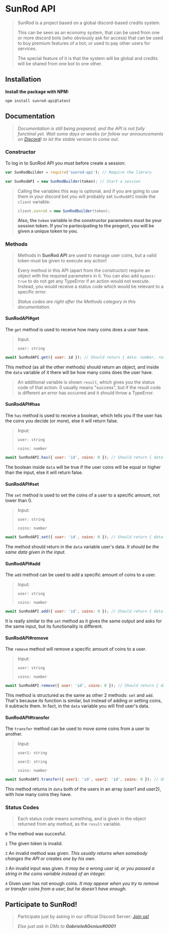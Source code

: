 # SunRod API

> SunRod is a project based on a global discord-based credits system.
>
> This can be seen as an economy system, that can be used from one or more discord bots (who obviously ask for access) that can be used to buy premium features of a bot, or used to pay other users for services.
>
> The special feature of it is that the system will be global and credits will be shared from one bot to one other.


## Installation

**Install the package with NPM:**

```console
npm install sunrod-api@latest
```

## Documentation

> *Documentation is still being prepared, and the API is not fully functinal yet. Wait some days or weeks (or follow our announcements on [Discord](https://discord.gg/PBrPeuACnU/)) to let the stable version to come out.*

### Constructor

To log in to SunRod API you must before create a session:

```js
var SunRodBuilder = require('sunrod-api'); // Require the library

var SunRodAPI = new SunRodBuilder(token); // Start a session
```

> Calling the variables this way is optional, and if you are going to use them in your discord bot you will probably set `SunRodAPI` inside the `client` variable:
>
> ```js
> client.sunrod = new SunRodBuilder(token);
> ```
>
> **Also, the `token` variable in the constructor parameters must be your session token. If you're partecipating to the progect, you will be given a unique token to you.**

### Methods

> Methods in __SunRod API__ are used to manage user coins, but a valid token must be given to execute any action!
>
> Every method in this API (apart from the constructor) require an object with the required parameters in it. You can also add `bypass: true` to do not get any TypeError if an action would not execute. Instead, you would receive a status code which would be relevant to a specific error.
>
> *Status codes are right after the Methods category in this documentation.*

#### SunRodAPI#get

The `get` method is used to receive how many coins does a user have.

> Input:
>
> `user: string`

```js
await SunRodAPI.get({ user: id }); // Should return { data: number, result: 0 }
```

This method (as all the other methods) should return an object, and inside the `data` variable of it there will be how many coins does the user have.

> An additional variable is shown `result`, which gives you the status code of that action. 0 usually means "success", but if the result code is different an error has occurred and it should throw a TypeError.

#### SunRodAPI#has

The `has` method is used to receive a boolean, which tells you if the user has the coins you decide (or more), else it will return false.

> Input:
>
> `user: string`
>
> `coins: number`

```js
await SunRodAPI.has({ user: 'id', coins: 0 }); // Should return { data: boolean, result: 0 }
```

The boolean inside `data` will be true if the user coins will be equal or higher than the input, else it will return false.

#### SunRodAPI#set

The `set` method is used to set the coins of a user to a specific amount, not lower than 0.

> Input:
>
> `user: string`
>
> `coins: number`

```js
await SunRodAPI.set({ user: 'id', coins: 0 }); // Should return { data: { user: string, coins: number }, result: 0 }
```

The method should return in the `data` variable user's data. *It should be the same data given in the input.*

#### SunRodAPI#add

The `add` method can be used to add a specific amount of coins to a user.

> Input:
>
> `user: string`
>
> `coins: number`

```js
await SunRodAPI.add({ user: 'id', coins: 0 }); // Should return { data: { user: string, coins: number }, result: 0 };
```

It is really similar to the `set` method as it gives the same output and asks for the same input, but its functionality is different.

#### SunRodAPI#remove

The `remove` method will remove a specific amount of coins to a user.

> Input:
>
> `user: string`
>
> `coins: number`

```js
await SunRodAPI.remove({ user: 'id', coins: 0 }); // Should return { data: { user: string, coins: number }, result: 0 };
```

This method is structured as the same as other 2 methods: `set` and `add`. That's because its function is similar, but instead of adding or setting coins, it subtracts them. In fact, in the `data` variable you will find user's data.

#### SunRodAPI#transfer

The `transfer` method can be used to move some coins from a user to another.

> Input:
>
> `user1: string`
>
> `user2: string`
>
> `coins: number`

```js
await SunRodAPI.transfer({ user1: 'id', user2: 'id', coins: 0 }); // Should return { data: [ { user: string, coins: number }, { user: string, coins: number } ], result: 0 }
```

This method returns in `data` both of the users in an array (user1 and user2), with how many coins they have.

### Status Codes

> Each status code means something, and is given in the object returned from any method, as the `result` variable.


`0` The method was succesful.


`1` The given token is invalid.


`2` An invalid method was given. *This usually returns when somebody changes the API or creates one by his own.*


`3` An invalid input was given. *It may be a wrong user id, or you passed a string in the coins variable instead of an integer.*


`4` Given user has not enough coins. *It may appear when you try to remove or transfer coins from a user, but he doesn't have enough.*


## Participate to SunRod!

> Participate just by asking in our official Discord Server: [Join us!](https://discord.gg/PBrPeuACnU/)
>
> *Else just ask in DMs to __GabrieleAGenius#0001__*